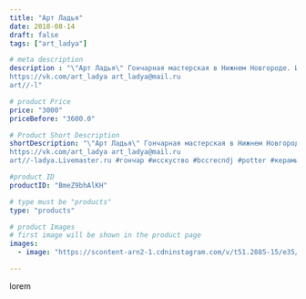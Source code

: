```yaml
---
title: "Арт Ладья"
date: 2018-08-14
draft: false
tags: ["art_ladya"]

# meta description
description : "\"Арт Ладья\" Гончарная мастерская в Нижнем Новгороде. Изготовление керамики и мастер//-классы по обучению. 
https://vk.com/art_ladya art_ladya@mail.ru 
art//-l"

# product Price
price: "3000"
priceBefore: "3600.0"

# Product Short Description
shortDescription: "\"Арт Ладья\" Гончарная мастерская в Нижнем Новгороде. Изготовление керамики и мастер//-классы по обучению. 
https://vk.com/art_ladya art_ladya@mail.ru 
art//-ladya.Livemaster.ru #гончар #исскуство #bccrecndj #potter #керамикадляинтерьера #керамикаручнаяработа #гончарнаямастерская #керамиканазаказ #handmade #посудаизглины #керамика #гончарнаяпосуда #эксклюзивнаякерамика #painter #dishes #decor #ceramicar #claygoods #воин #earthenware #ceramic #design #путешествие #magic #friends #ceramicart #друзья #винтаж #clay #авторскаякерамика"

#product ID
productID: "BmeZ9bhAlKH"

# type must be "products"
type: "products"

# product Images
# first image will be shown in the product page
images:
  - image: "https://scontent-arn2-1.cdninstagram.com/v/t51.2885-15/e35/40517220_283047495631011_4162284804059955200_n.jpg?se=7&tp=1&_nc_ht=scontent-arn2-1.cdninstagram.com&_nc_cat=103&_nc_ohc=7onOtouUUKYAX8vulhJ&ccb=7-4&oh=b4e29eee3d221c0a49ccb05dfecb5b86&oe=60831133&_nc_sid=86f79a&ig_cache_key=MTg0NjAyNzA2OTg2NDE3MDExOQ%3D%3D.2-ccb7-4"

---
```

lorem
